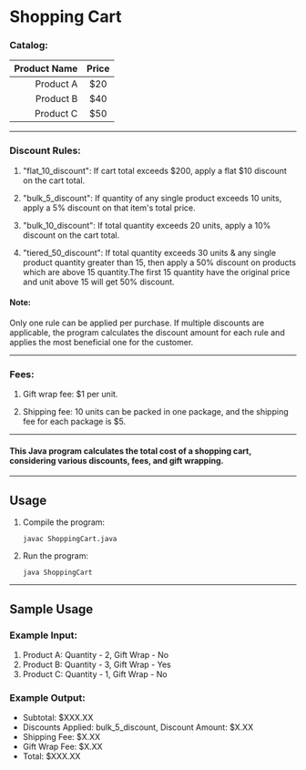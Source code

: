 # Shopping Cart


### Catalog: ###
       
| Product Name  |     Price     |
|--------------:|:-------------:| 
| Product A     |      $20      |
| Product B		  |      $40      |
| Product C		  |      $50      |
---------------------------------

### Discount Rules: ###

1. "flat_10_discount": If cart total exceeds $200, apply a flat $10 discount on the cart total.

2. "bulk_5_discount": If quantity of any single product exceeds 10 units, apply a 5% discount on that item's total price.

3. "bulk_10_discount": If total quantity exceeds 20 units, apply a 10% discount on the cart total.

4. "tiered_50_discount": If total quantity exceeds 30 units & any single product quantity greater than 15, then apply a 50% discount on products which are above  15 quantity.The first 15 quantity have the original price and unit above 15 will get 50% discount.
 
#### Note: ####
Only one rule can be applied per purchase. If multiple discounts are applicable, the program calculates the discount amount for each rule and applies the most beneficial one for the customer.

---------------------------------

### Fees: ###

1. Gift wrap fee: $1 per unit.

2. Shipping fee: 10 units can be packed in one package, and the shipping fee for each package is $5.

---------------------------------

#### This Java program calculates the total cost of a shopping cart, considering various discounts, fees, and gift wrapping.

---------------------------------

## Usage
1. Compile the program:

   ```
   javac ShoppingCart.java

2. Run the program:
   ```
   java ShoppingCart

---------------------------------

## Sample Usage
### Example Input:
1. Product A: Quantity - 2, Gift Wrap - No
2. Product B: Quantity - 3, Gift Wrap - Yes
3. Product C: Quantity - 1, Gift Wrap - No

### Example Output:
- Subtotal: $XXX.XX
- Discounts Applied: bulk_5_discount, Discount Amount: $X.XX
- Shipping Fee: $X.XX
- Gift Wrap Fee: $X.XX
- Total: $XXX.XX
